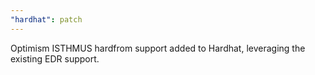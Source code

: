 ```yaml
---
"hardhat": patch
---
```


Optimism ISTHMUS hardfrom support added to Hardhat, leveraging the existing EDR support.
